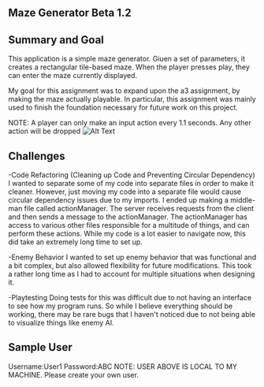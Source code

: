 ## Maze Generator Beta 1.2

## Summary and Goal
This application is a simple maze generator. Giuen a set of parameters, it creates a rectangular tile-based maze.
When the player presses play, they can enter the maze currently displayed.

My goal for this assignment was to expand upon the a3 assignment, by making the maze actually playable. In particular,
this assignment was mainly used to finish the foundation necessary for future work on this project.

NOTE: A player can only make an input action every 1.1 seconds. Any other action will be dropped
![Alt Text](https://media.giphy.com/media/vFKqnCdLPNOKc/giphy.gif)
## Challenges
-Code Refactoring (Cleaning up Code and Preventing Circular Dependency)
I wanted to separate some of my code into separate files in order to make it cleaner. However, just moving my code into a separate file would cause circular dependency issues due to my imports.
I ended up making a middle-man file called actionManager. The server receives requests from the client and then sends a message to the actionManager. The actionManager has access to various other files responsible for
a multitude of things, and can perform these actions. While my code is a lot easier to navigate now, this did take an extremely long time to set up.

-Enemy Behavior
I wanted to set up enemy behavior that was functional and a bit complex, but also allowed flexibility for future modifications.
This took a rather long time as I had to account for multiple situations when designing it.

-Playtesting
Doing tests for this was difficult due to not having an interface to see how my program runs.
So while I believe everything should be working, there may be rare bugs that I haven't noticed due to not being able to visualize things like enemy AI.

## Sample User
Username:User1
Password:ABC
NOTE: USER ABOVE IS LOCAL TO MY MACHINE. Please create your own user.